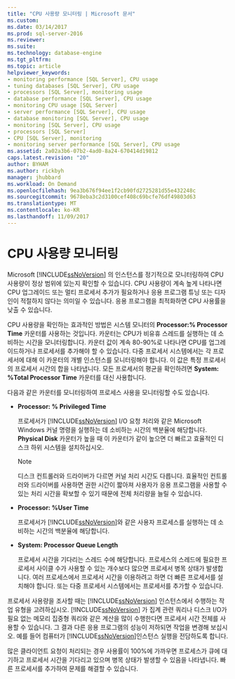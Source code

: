 ```yaml
---
title: "CPU 사용량 모니터링 | Microsoft 문서"
ms.custom: 
ms.date: 03/14/2017
ms.prod: sql-server-2016
ms.reviewer: 
ms.suite: 
ms.technology: database-engine
ms.tgt_pltfrm: 
ms.topic: article
helpviewer_keywords:
- monitoring performance [SQL Server], CPU usage
- tuning databases [SQL Server], CPU usage
- processors [SQL Server], monitoring usage
- database performance [SQL Server], CPU usage
- monitoring CPU usage [SQL Server]
- server performance [SQL Server], CPU usage
- database monitoring [SQL Server], CPU usage
- monitoring [SQL Server], CPU usage
- processors [SQL Server]
- CPU [SQL Server], monitoring
- monitoring server performance [SQL Server], CPU usage
ms.assetid: 2a02a3b6-07b2-4ad0-8a24-670414d19812
caps.latest.revision: "20"
author: BYHAM
ms.author: rickbyh
manager: jhubbard
ms.workload: On Demand
ms.openlocfilehash: 9ea3b676f94ee1f2cb90fd2725281d55e432248c
ms.sourcegitcommit: 9678eba3c2d3100cef408c69bcfe76df49803d63
ms.translationtype: MT
ms.contentlocale: ko-KR
ms.lasthandoff: 11/09/2017
---
```

# <a name="monitor-cpu-usage"></a>CPU 사용량 모니터링
  Microsoft [!INCLUDE[ssNoVersion](../../includes/ssnoversion-md.md)] 의 인스턴스를 정기적으로 모니터링하여 CPU 사용량이 정상 범위에 있는지 확인할 수 있습니다. CPU 사용량이 계속 높게 나타나면 CPU 업그레이드 또는 멀티 프로세서 추가가 필요하거나 응용 프로그램 튜닝 또는 디자인이 적절하지 않다는 의미일 수 있습니다. 응용 프로그램을 최적화하면 CPU 사용률을 낮출 수 있습니다.  
  
 CPU 사용량을 확인하는 효과적인 방법은 시스템 모니터의 **Processor:% Processor Time** 카운터를 사용하는 것입니다. 카운터는 CPU가 비유휴 스레드를 실행하는 데 소비하는 시간을 모니터링합니다. 카운터 값이 계속 80-90%로 나타나면 CPU를 업그레이드하거나 프로세서를 추가해야 할 수 있습니다. 다중 프로세서 시스템에서는 각 프로세서에 대해 이 카운터의 개별 인스턴스를 모니터링해야 합니다. 이 값은 특정 프로세서의 프로세서 시간의 합을 나타냅니다. 모든 프로세서의 평균을 확인하려면 **System: %Total Processor Time** 카운터를 대신 사용합니다.  
  
 다음과 같은 카운터를 모니터링하여 프로세스 사용을 모니터링할 수도 있습니다.  
  
-   **Processor: % Privileged Time**  
  
     프로세서가 [!INCLUDE[ssNoVersion](../../includes/ssnoversion-md.md)] I/O 요청 처리와 같은 Microsoft Windows 커널 명령을 실행하는 데 소비하는 시간의 백분율에 해당합니다. **Physical Disk** 카운터가 높을 때 이 카운터가 같이 높으면 더 빠르고 효율적인 디스크 하위 시스템을 설치하십시오.  
  
    > [!NOTE]  
    >  디스크 컨트롤러와 드라이버가 다르면 커널 처리 시간도 다릅니다. 효율적인 컨트롤러와 드라이버를 사용하면 권한 시간이 짧아져 사용자가 응용 프로그램을 사용할 수 있는 처리 시간을 확보할 수 있기 때문에 전체 처리량을 늘릴 수 있습니다.  
  
-   **Processor: %User Time**  
  
     프로세서가 [!INCLUDE[ssNoVersion](../../includes/ssnoversion-md.md)]와 같은 사용자 프로세스를 실행하는 데 소비하는 시간의 백분율에 해당합니다.  
  
-   **System: Processor Queue Length**  
  
     프로세서 시간을 기다리는 스레드 수에 해당합니다. 프로세스의 스레드에 필요한 프로세서 사이클 수가 사용할 수 있는 개수보다 많으면 프로세서 병목 상태가 발생합니다. 여러 프로세스에서 프로세서 시간을 이용하려고 하면 더 빠른 프로세서를 설치해야 합니다. 또는 다중 프로세서 시스템에서는 프로세서를 추가할 수 있습니다.  
  
 프로세서 사용량을 조사할 때는 [!INCLUDE[ssNoVersion](../../includes/ssnoversion-md.md)] 인스턴스에서 수행하는 작업 유형을 고려하십시오. [!INCLUDE[ssNoVersion](../../includes/ssnoversion-md.md)] 가 집계 관련 쿼리나 디스크 I/O가 필요 없는 메모리 집중형 쿼리와 같은 계산을 많이 수행한다면 프로세서 시간 전체를 사용할 수 있습니다. 그 결과 다른 응용 프로그램의 성능이 저하되면 작업을 변경해 보십시오. 예를 들어 컴퓨터가 [!INCLUDE[ssNoVersion](../../includes/ssnoversion-md.md)]인스턴스 실행을 전담하도록 합니다.  
  
 많은 클라이언트 요청이 처리되는 경우 사용률이 100%에 가까우면 프로세스가 큐에 대기하고 프로세서 시간을 기다리고 있으며 병목 상태가 발생할 수 있음을 나타냅니다. 빠른 프로세서를 추가하여 문제를 해결할 수 있습니다.  
  
  
